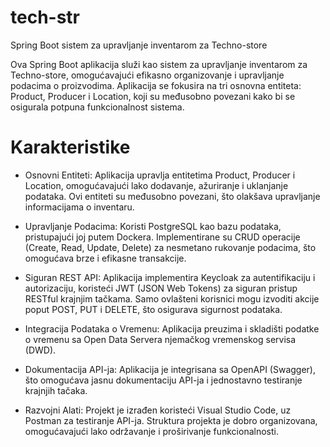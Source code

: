 # tech-str
Spring Boot sistem za upravljanje inventarom za Techno-store

Ova Spring Boot aplikacija služi kao sistem za upravljanje inventarom za Techno-store, omogućavajući efikasno organizovanje i upravljanje podacima o proizvodima. Aplikacija se fokusira na tri osnovna entiteta: Product, Producer i Location, koji su međusobno povezani kako bi se osigurala potpuna funkcionalnost sistema.

# Karakteristike
* Osnovni Entiteti: Aplikacija upravlja entitetima Product, Producer i Location, omogućavajući lako dodavanje, ažuriranje i uklanjanje podataka. Ovi entiteti su međusobno povezani, što olakšava upravljanje informacijama o inventaru.

* Upravljanje Podacima: Koristi PostgreSQL kao bazu podataka, pristupajući joj putem Dockera. Implementirane su CRUD operacije (Create, Read, Update, Delete) za nesmetano rukovanje podacima, što omogućava brze i efikasne transakcije.

* Siguran REST API: Aplikacija implementira Keycloak za autentifikaciju i autorizaciju, koristeći JWT (JSON Web Tokens) za siguran pristup RESTful krajnjim tačkama. Samo ovlašteni korisnici mogu izvoditi akcije poput POST, PUT i DELETE, što osigurava sigurnost podataka.

* Integracija Podataka o Vremenu: Aplikacija preuzima i skladišti podatke o vremenu sa Open Data Servera njemačkog vremenskog servisa (DWD).

* Dokumentacija API-ja: Aplikacija je integrisana sa OpenAPI (Swagger), što omogućava jasnu dokumentaciju API-ja i jednostavno testiranje krajnjih tačaka.

* Razvojni Alati: Projekt je izrađen koristeći Visual Studio Code, uz Postman za testiranje API-ja. Struktura projekta je dobro organizovana, omogućavajući lako održavanje i proširivanje funkcionalnosti.
